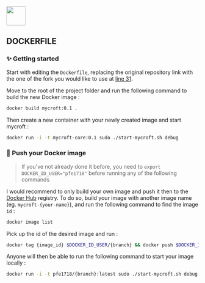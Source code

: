 <img src="https://www.docker.com/sites/default/files/vertical_large.png" height="50px" width="auto">

## DOCKERFILE

### :sparkles: Getting started

Start with editing the `Dockerfile`, replacing the original repository link with the one of the fork you would like to use at [line 31](https://github.com/PFE1718/dockerfile/blob/master/Dockerfile#L31).

Move to the root of the project folder and run the following command to build the new Docker image :

```bash
docker build mycroft:0.1 .
```

Then create a new container with your newly created image and start mycroft :

```bash
docker run -i -t mycroft-core:0.1 sudo ./start-mycroft.sh debug
```

### :postbox: Push your Docker image

> If you've not already done it before, you need to `export DOCKER_ID_USER="pfe1718"` before running any of the following commands

I would recommend to only build your own image and push it then to the [Docker Hub](https://hub.docker.com/) registry. To do so, build your image with another image name (eg. `mycroft-{your-name}`), and run the following command to find the image `id` :

```bash
docker image list
```

Pick up the id of the desired image and run :

```bash
docker tag {image_id} $DOCKER_ID_USER/{branch} && docker push $DOCKER_ID_USER/{branch}
```

Anyone will then be able to run the following command to start your image locally :

```bash
docker run -i -t pfe1718/{branch}:latest sudo ./start-mycroft.sh debug
```
